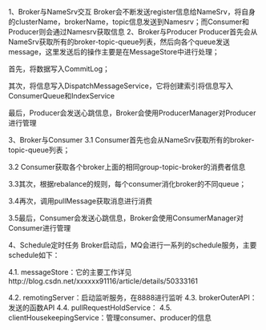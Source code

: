 1、Broker与NameSrv交互
Broker会不断发送register信息给NameSrv，将自身的clusterName，brokerName，topic信息发送到Namesrv；而Consumer和Producer则会通过Namesrv获取信息
2、Broker与Producer
Producer首先会从NameSrv获取所有的broker-topic-queue列表，然后向各个queue发送message，这里发送后的操作主要是在MessageStore中进行处理；

首先，将数据写入CommitLog；

其次，将信息写入DispatchMessageService，它将创建索引将信息写入ConsumerQueue和IndexService

最后，Producer会发送心跳信息，Broker会使用ProducerManager对Producer进行管理


3、Broker与Consumer
3.1 Consumer首先也会从NameSrv获取所有的broker-topic-queue列表；

3.2 Consumer获取各个broker上面的相同group-topic-broker的消费者信息

3.3其次，根据rebalance的规则，每个consumer消化broker的不同queue；

3.4再次，调用pullMessage获取消息进行消费

3.5最后，Consumer会发送心跳信息，Broker会使用ConsumerManager对Consumer进行管理


4、Schedule定时任务
Broker启动后，MQ会进行一系列的schedule服务，主要schedule如下：

4.1. messageStore：它的主要工作详见http://blog.csdn.net/xxxxxx91116/article/details/50333161

4.2. remotingServer：启动监听服务，在8888进行监听
4.3. brokerOuterAPI：发送的函数API
4.4. pullRequestHoldService：
4.5. clientHousekeepingService：管理consumer、producer的信息 
